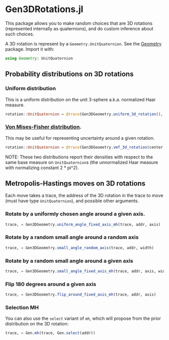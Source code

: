 # Gen3DRotations.jl

This package allows you to make random choices that are 3D rotations (represented internally as quaternions), and do custom inference about such choices.

A 3D rotation is represent by a `Geometry.UnitQuaternion`. See the [Geometry](https://github.com/probcomp/Geometry) package. Import it with:

```julia
using Geometry: UnitQuaternion
```

## Probability distributions on 3D rotations

###  Uniform distribution
This is a uniform distribution on the unit 3-sphere a.k.a. normalized Haar measure.

```julia
rotation::UnitQuaternion = @trace(Gen3DGeometry.uniform_3d_rotation(), :rot)
```

### [Von Mises-Fisher distribution](https://en.wikipedia.org/wiki/Von_Mises%E2%80%93Fisher_distribution).

This may be useful for representing uncertainty around a given rotation.

```julia
rotation::UnitQuaternion = @trace(Gen3DGeometry.vmf_3d_rotation(center::UnitQuaternion, concentration::Float64), :rot)
```

NOTE: These two distributions report their densities with respect to the same base measure on `UnitQuaternion`s (the unnormalized Haar measure with normalizing constant 2 * pi^2).

## Metropolis-Hastings moves on 3D rotations

Each move takes a trace, the address of the 3D rotation in the trace to move (must have type `UnitQuaternion`), and possible other arguments.

### Rotate by a uniformly chosen angle around a given axis.

```julia
trace, = Gen3DGeometry.uniform_angle_fixed_axis_mh(trace, addr, axis)
```

### Rotate by a random small angle around a random axis

```julia
trace, = Gen3DGeometry.small_angle_random_axis(trace, addr, width)
```

### Rotate by a random small angle around a given axis

```julia
trace, = Gen3DGeometry.small_angle_fixed_axis_mh(trace, addr, axis, width)
```

### Flip 180 degrees around a given axis

```julia
trace, = Gen3DGeometry.flip_around_fixed_axis_mh(trace, addr, axis)
```

### Selection MH

You can also use the `select` variant of `mh`, which will propose from the prior distribution on the 3D rotation:

```julia
trace, = Gen.mh(trace, Gen.select(addr))
```
